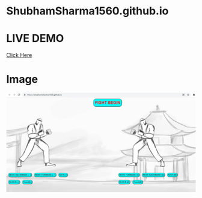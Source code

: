 # ShubhamSharma1560.github.io

 # LIVE DEMO
 [Click Here](https://shubhamsharma1560.github.io/)
 
 # Image
 ![Screenshot](https://github.com/ShubhamSharma1560/ShubhamSharma1560.github.io/blob/master/demoimage.png)
 
